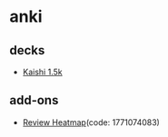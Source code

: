 # anki
## decks
- [Kaishi 1.5k](https://ankiweb.net/shared/info/1196762551)
## add-ons
- [Review Heatmap](https://ankiweb.net/shared/info/1771074083)(code: 1771074083)